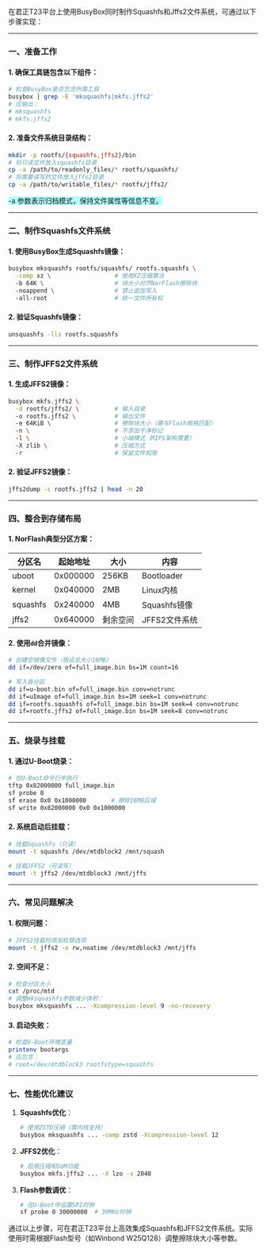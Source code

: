 在君正T23平台上使用BusyBox同时制作Squashfs和Jffs2文件系统，可通过以下步骤实现：

---

### **一、准备工作**
#### 1. 确保工具链包含以下组件：
```bash
# 检查BusyBox是否包含所需工具
busybox | grep -E 'mksquashfs|mkfs.jffs2'
# 应输出：
# mksquashfs
# mkfs.jffs2
```

#### 2. 准备文件系统目录结构：
```bash
mkdir -p rootfs/{squashfs,jffs2}/bin
# 将只读文件放入squashfs目录
cp -a /path/to/readonly_files/* rootfs/squashfs/
# 将需要读写的文件放入jffs2目录
cp -a /path/to/writable_files/* rootfs/jffs2/


```

<span style="background:#b1ffff"> -a 参数表示归档模式，保持文件属性等信息不变。</span>

---

### **二、制作Squashfs文件系统**
#### 1. 使用BusyBox生成Squashfs镜像：
```bash
busybox mksquashfs rootfs/squashfs/ rootfs.squashfs \
  -comp xz \                  # 使用XZ压缩算法
  -b 64K \                    # 块大小对齐NorFlash擦除块
  -noappend \                 # 禁止追加写入
  -all-root                   # 统一文件所有权
```

#### 2. 验证Squashfs镜像：
```bash
unsquashfs -lls rootfs.squashfs
```

---

### **三、制作JFFS2文件系统**
#### 1. 生成JFFS2镜像：
```bash
busybox mkfs.jffs2 \
  -d rootfs/jffs2/ \          # 输入目录
  -o rootfs.jffs2 \           # 输出文件
  -e 64KiB \                  # 擦除块大小（需与Flash规格匹配）
  -n \                        # 不添加干净标记
  -l \                        # 小端模式（MIPS架构需要）
  -X zlib \                   # 压缩方式
  -r                          # 保留文件权限
```

#### 2. 验证JFFS2镜像：
```bash
jffs2dump -c rootfs.jffs2 | head -n 20
```

---

### **四、整合到存储布局**
#### 1. NorFlash典型分区方案：
| 分区名   | 起始地址 | 大小    | 内容          |
|---------|----------|--------|---------------|
| uboot   | 0x000000 | 256KB  | Bootloader    |
| kernel  | 0x040000 | 2MB    | Linux内核     |
| squashfs| 0x240000 | 4MB    | Squashfs镜像  |
| jffs2   | 0x640000 | 剩余空间| JFFS2文件系统 |

#### 2. 使用`dd`合并镜像：
```bash
# 创建空镜像文件（假设总大小16MB）
dd if=/dev/zero of=full_image.bin bs=1M count=16

# 写入各分区
dd if=u-boot.bin of=full_image.bin conv=notrunc
dd if=uImage of=full_image.bin bs=1M seek=1 conv=notrunc
dd if=rootfs.squashfs of=full_image.bin bs=1M seek=4 conv=notrunc
dd if=rootfs.jffs2 of=full_image.bin bs=1M seek=8 conv=notrunc
```

---

### **五、烧录与挂载**
#### 1. 通过U-Boot烧录：
```bash
# 在U-Boot命令行中执行
tftp 0x82000000 full_image.bin
sf probe 0
sf erase 0x0 0x1000000       # 擦除16MB区域
sf write 0x82000000 0x0 0x1000000
```

#### 2. 系统启动后挂载：
```bash
# 挂载Squashfs（只读）
mount -t squashfs /dev/mtdblock2 /mnt/squash

# 挂载JFFS2（可读写）
mount -t jffs2 /dev/mtdblock3 /mnt/jffs
```

---

### **六、常见问题解决**
#### 1. **权限问题**：
```bash
# JFFS2挂载时添加权限选项
mount -t jffs2 -o rw,noatime /dev/mtdblock3 /mnt/jffs
```

#### 2. **空间不足**：
```bash
# 检查分区大小
cat /proc/mtd
# 调整mksquashfs参数减少体积：
busybox mksquashfs ... -Xcompression-level 9 -no-recovery
```

#### 3. **启动失败**：
```bash
# 检查U-Boot环境变量
printenv bootargs
# 应包含：
# root=/dev/mtdblock3 rootfstype=squashfs
```

---

### **七、性能优化建议**
1. **Squashfs优化**：
   ```bash
   # 使用ZSTD压缩（需内核支持）
   busybox mksquashfs ... -comp zstd -Xcompression-level 12
   ```

2. **JFFS2优化**：
   ```bash
   # 启用压缩和SUM功能
   busybox mkfs.jffs2 ... -X lzo -s 2048
   ```

3. **Flash参数调优**：
   ```bash
   # 在U-Boot中设置SPI时钟
   sf probe 0 30000000  # 30MHz时钟
   ```

通过以上步骤，可在君正T23平台上高效集成Squashfs和JFFS2文件系统。实际使用时需根据Flash型号（如Winbond W25Q128）调整擦除块大小等参数。




